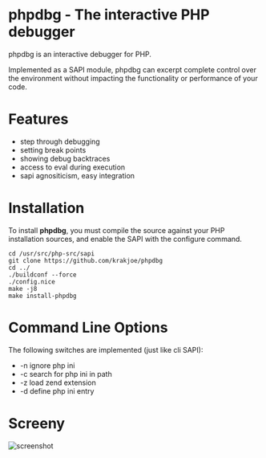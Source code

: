 phpdbg - The interactive PHP debugger
=====================================

phpdbg is an interactive debugger for PHP.

Implemented as a SAPI module, phpdbg can excerpt complete control over the environment without impacting the functionality or performance of your code.

Features
========

 - step through debugging
 - setting break points
 - showing debug backtraces
 - access to eval during execution
 - sapi agnositicism, easy integration
 
Installation
============

To install **phpdbg**, you must compile the source against your PHP installation sources, and enable the SAPI with the configure command.

```
cd /usr/src/php-src/sapi
git clone https://github.com/krakjoe/phpdbg
cd ../
./buildconf --force
./config.nice
make -j8
make install-phpdbg
```

Command Line Options
====================

The following switches are implemented (just like cli SAPI):

 - -n ignore php ini
 - -c search for php ini in path
 - -z load zend extension
 - -d define php ini entry

Screeny
=======

<img src="https://raw.github.com/krakjoe/phpdbg/master/phpdbg.png" alt="screenshot"/>
